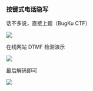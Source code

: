 ### 按键式电话隐写

话不多说，直接上题（BugKu CTF）

![](https://pic1.imgdb.cn/item/677f8848d0e0a243d4f2869f.jpg)

在线网站 DTMF 检测演示

![](https://pic1.imgdb.cn/item/677f8868d0e0a243d4f286aa.jpg)

最后解码即可

![](https://pic1.imgdb.cn/item/677f8888d0e0a243d4f286ba.jpg)